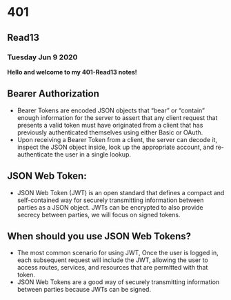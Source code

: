 # 401

## Read13

### Tuesday Jun 9 2020

**Hello and welcome to my 401-Read13 notes!**


## Bearer Authorization

  - Bearer Tokens are encoded JSON objects that “bear” or “contain” enough information for the server to assert that any client request that presents a valid token must have originated from a client that has previously authenticated themselves using either Basic or OAuth.
  - Upon receiving a Bearer Token from a client, the server can decode it, inspect the JSON object inside, look up the appropriate account, and re-authenticate the user in a single lookup.

 ## JSON Web Token:

- JSON Web Token (JWT) is an open standard that defines a compact and self-contained way for securely transmitting information between parties as a JSON object.
JWTs can be encrypted to also provide secrecy between parties, we will focus on signed tokens.

## When should you use JSON Web Tokens?

- The most common scenario for using JWT, Once the user is logged in, each subsequent request will include the JWT, allowing the user to access routes, services, and resources that are permitted with that token.
- JSON Web Tokens are a good way of securely transmitting information between parties because JWTs can be signed.
